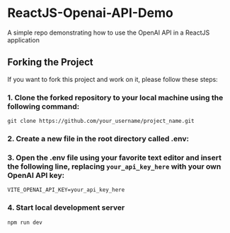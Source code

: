 # ReactJS-Openai-API-Demo
A simple repo demonstrating how to use the OpenAI API in a ReactJS application 

## Forking the Project

If you want to fork this project and work on it, please follow these steps:

### 1. Clone the forked repository to your local machine using the following command:

```
git clone https://github.com/your_username/project_name.git
```

### 2. Create a new file in the root directory called **.env:**


### 3. Open the .env file using your favorite text editor and insert the following line, replacing ```your_api_key_here``` with your own OpenAI API key:
```
VITE_OPENAI_API_KEY=your_api_key_here
```

### 4. Start local development server
```
npm run dev
```
